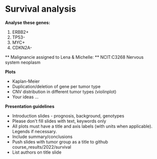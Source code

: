 # Survival analysis
**Analyse these genes:**
1) ERBB2+
2) TP53-
3) MYC+
4) CDKN2A-
    
** Malignancie assigned to Lena & Michelle: ** NCIT:C3268 Nervous system neoplasm

**Plots**
* Kaplan-Meier
* Duplication/deletion of gene per tumor type
* CNV distribution in different tumor types (violinplot)
* Your ideas ...

**Presentation guidelines**
* Introduction slides - prognosis, background, genotypes
* Please don't fill slides with text, keywords only
* All plots must have a title and axis labels (with units when applicable). Legends if necessary.
* Include summary/conclusions
* Push slides with tumor group as a title to github course_results/2022/survival
* List authors on title slide


